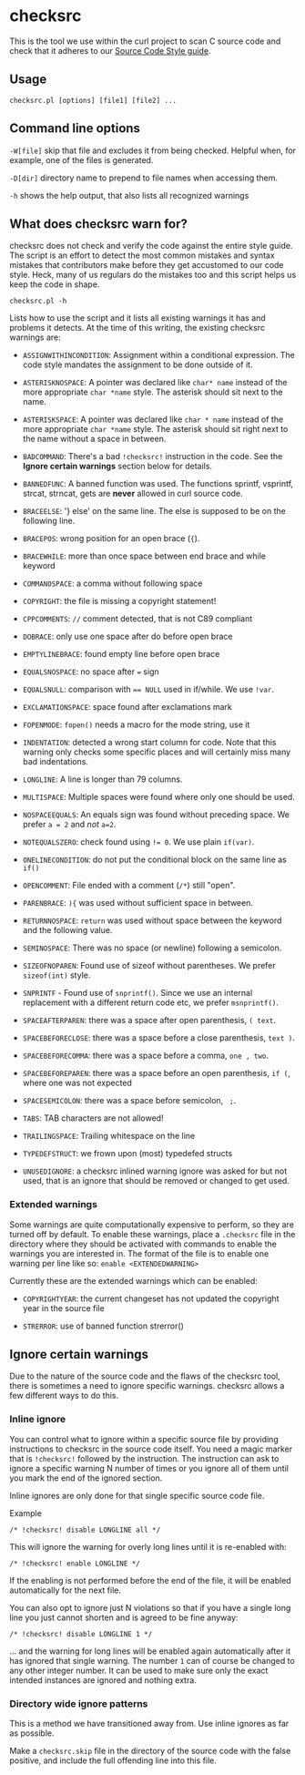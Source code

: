 # checksrc

This is the tool we use within the curl project to scan C source code and
check that it adheres to our [Source Code Style guide](CODE_STYLE.md).

## Usage

    checksrc.pl [options] [file1] [file2] ...

## Command line options

`-W[file]` skip that file and excludes it from being checked. Helpful
when, for example, one of the files is generated.

`-D[dir]` directory name to prepend to file names when accessing them.

`-h` shows the help output, that also lists all recognized warnings

## What does checksrc warn for?

checksrc does not check and verify the code against the entire style guide.
The script is an effort to detect the most common mistakes and syntax mistakes
that contributors make before they get accustomed to our code style. Heck,
many of us regulars do the mistakes too and this script helps us keep the code
in shape.

    checksrc.pl -h

Lists how to use the script and it lists all existing warnings it has and
problems it detects. At the time of this writing, the existing checksrc
warnings are:

- `ASSIGNWITHINCONDITION`: Assignment within a conditional expression. The
  code style mandates the assignment to be done outside of it.

- `ASTERISKNOSPACE`: A pointer was declared like `char* name` instead of the
   more appropriate `char *name` style. The asterisk should sit next to the
   name.

- `ASTERISKSPACE`: A pointer was declared like `char * name` instead of the
   more appropriate `char *name` style. The asterisk should sit right next to
   the name without a space in between.

- `BADCOMMAND`: There's a bad `!checksrc!` instruction in the code. See the
   **Ignore certain warnings** section below for details.

- `BANNEDFUNC`: A banned function was used. The functions sprintf, vsprintf,
   strcat, strncat, gets are **never** allowed in curl source code.

- `BRACEELSE`: '} else' on the same line. The else is supposed to be on the
   following line.

- `BRACEPOS`: wrong position for an open brace (`{`).

- `BRACEWHILE`: more than once space between end brace and while keyword

- `COMMANOSPACE`: a comma without following space

- `COPYRIGHT`: the file is missing a copyright statement!

- `CPPCOMMENTS`: `//` comment detected, that is not C89 compliant

- `DOBRACE`: only use one space after do before open brace

- `EMPTYLINEBRACE`: found empty line before open brace

- `EQUALSNOSPACE`: no space after `=` sign

- `EQUALSNULL`: comparison with `== NULL` used in if/while. We use `!var`.

- `EXCLAMATIONSPACE`: space found after exclamations mark

- `FOPENMODE`: `fopen()` needs a macro for the mode string, use it

- `INDENTATION`: detected a wrong start column for code. Note that this
   warning only checks some specific places and will certainly miss many bad
   indentations.

- `LONGLINE`: A line is longer than 79 columns.

- `MULTISPACE`: Multiple spaces were found where only one should be used.

- `NOSPACEEQUALS`: An equals sign was found without preceding space. We prefer
  `a = 2` and *not* `a=2`.

- `NOTEQUALSZERO`: check found using `!= 0`. We use plain `if(var)`.

- `ONELINECONDITION`: do not put the conditional block on the same line as `if()`

- `OPENCOMMENT`: File ended with a comment (`/*`) still "open".

- `PARENBRACE`: `){` was used without sufficient space in between.

- `RETURNNOSPACE`: `return` was used without space between the keyword and the
   following value.

- `SEMINOSPACE`: There was no space (or newline) following a semicolon.

- `SIZEOFNOPAREN`: Found use of sizeof without parentheses. We prefer
  `sizeof(int)` style.

- `SNPRINTF` - Found use of `snprintf()`. Since we use an internal replacement
   with a different return code etc, we prefer `msnprintf()`.

- `SPACEAFTERPAREN`: there was a space after open parenthesis, `( text`.

- `SPACEBEFORECLOSE`: there was a space before a close parenthesis, `text )`.

- `SPACEBEFORECOMMA`: there was a space before a comma, `one , two`.

- `SPACEBEFOREPAREN`: there was a space before an open parenthesis, `if (`,
   where one was not expected

- `SPACESEMICOLON`: there was a space before semicolon, ` ;`.

- `TABS`: TAB characters are not allowed!

- `TRAILINGSPACE`: Trailing whitespace on the line

- `TYPEDEFSTRUCT`: we frown upon (most) typedefed structs

- `UNUSEDIGNORE`: a checksrc inlined warning ignore was asked for but not used,
   that is an ignore that should be removed or changed to get used.

### Extended warnings

Some warnings are quite computationally expensive to perform, so they are
turned off by default. To enable these warnings, place a `.checksrc` file in
the directory where they should be activated with commands to enable the
warnings you are interested in. The format of the file is to enable one
warning per line like so: `enable <EXTENDEDWARNING>`

Currently these are the extended warnings which can be enabled:

- `COPYRIGHTYEAR`: the current changeset has not updated the copyright year in
   the source file

- `STRERROR`: use of banned function strerror()

## Ignore certain warnings

Due to the nature of the source code and the flaws of the checksrc tool, there
is sometimes a need to ignore specific warnings. checksrc allows a few
different ways to do this.

### Inline ignore

You can control what to ignore within a specific source file by providing
instructions to checksrc in the source code itself. You need a magic marker
that is `!checksrc!` followed by the instruction. The instruction can ask to
ignore a specific warning N number of times or you ignore all of them until
you mark the end of the ignored section.

Inline ignores are only done for that single specific source code file.

Example

    /* !checksrc! disable LONGLINE all */

This will ignore the warning for overly long lines until it is re-enabled with:

    /* !checksrc! enable LONGLINE */

If the enabling is not performed before the end of the file, it will be enabled
automatically for the next file.

You can also opt to ignore just N violations so that if you have a single long
line you just cannot shorten and is agreed to be fine anyway:

    /* !checksrc! disable LONGLINE 1 */

... and the warning for long lines will be enabled again automatically after
it has ignored that single warning. The number `1` can of course be changed to
any other integer number. It can be used to make sure only the exact intended
instances are ignored and nothing extra.

### Directory wide ignore patterns

This is a method we have transitioned away from. Use inline ignores as far as
possible.

Make a `checksrc.skip` file in the directory of the source code with the
false positive, and include the full offending line into this file.
